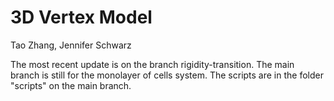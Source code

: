 # 3D Vertex Model

Tao Zhang, Jennifer Schwarz

The most recent update is on the branch rigidity-transition. The main branch is still for the monolayer of cells system. 
The scripts are in the folder "scripts" on the main branch. 
